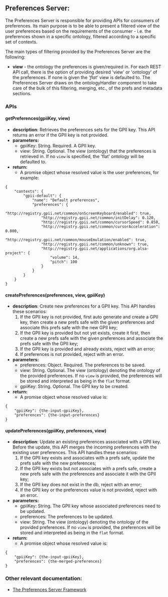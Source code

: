 ## Preferences Server:

The Preferences Server is responsible for providing APIs for consumers of preferences. Its main purpose is to be able to present a filtered view of the user preferences based on the requirements of the consumer - i.e. the preferences shown in a specific ontology, filtered according to a specific set of contexts.

The main types of filtering provided by the Preferences Server are the following:

* **view** - the ontology the preferences is given/required in. For each REST API call, there is the option of providing desired 'view' or 'ontology' of the preferences. If none is given the _'flat'_ view is defaulted to. The Preferences Server draws on the ontologyHandler component to take care of the bulk of this filtering, merging, etc., of the prefs and metadata sections.

### APIs

#### getPreferences(gpiiKey, view)
* **description**: Retrieves the preferences sets for the GPII key. This API returns an error if the GPII key is not provided.
* **parameters:**
    * gpiiKey: String. Required. A GPII key.
    * view: String. Optional. The view (ontology) that the preferences is retrieved in. If no `view` is specified, the 'flat' ontology will be defaulted to.
* **return:**
    * A promise object whose resolved value is the user preferences, for example:
```
{
    "contexts": {
        "gpii-default": {
            "name": "Default preferences",
            "preferences": {
                "http://registry.gpii.net/common/onScreenKeyboard/enabled": true,
                "http://registry.gpii.net/common/initDelay": 0.120,
                "http://registry.gpii.net/common/cursorSpeed": 0.850,
                "http://registry.gpii.net/common/cursorAcceleration": 0.800,
                "http://registry.gpii.net/common/mouseEmulation/enabled": true,
                "http://registry.gpii.net/common/unknown": true,
                "http://registry.gpii.net/applications/org.alsa-project": {
                    "volume": 14,
                    "pitch": 100
                }
            }
        }
    }
}
```

#### createPreferences(preferences, view, gpiiKey)
* **description**: Create new preferences for a GPII key. This API handles these scenarios:
    1. If the GPII key is not provided, first auto generate and create a GPII key, then create a new prefs safe with the given preferences and associate this prefs safe with the new GPII key;
    2. If the GPII key is provided but not yet exists, create it first, then create a new prefs safe with the given preferences and associate the prefs safe with the GPII key;
    3. If the GPII key is provided and already exists, reject with an error;
    4. If preferences is not provided, reject with an error.
* **parameters:**
    * preferences: Object. Required. The preferences to be saved.
    * view: String. Optional. The view (ontology) denoting the ontology of the provided preferences. If no `view` is provided, the preferences will be stored and interpreted as being in the `flat` format.
    * gpiiKey: String. Optional. The GPII key to be created.
* **return:**
    * A promise object whose resolved value is:
```
{
    "gpiiKey": {the-input-gpiiKey},
    "preferences": {the-input-preferences}
}
```

#### updatePreferences(gpiiKey, preferences, view)
* **description**: Update an existing preferences associated with a GPII key. Before the update, this API merges the incoming preferences with the existing user preferences. This API handles these scenarios:
    1. If the GPII key exists and associates with a prefs safe, update the prefs safe with the new preferences;
    2. If the GPII key exists but not associates with a prefs safe, create a new prefs safe with the preferences and associate it with the GPII key;
    3. If the GPII key does not exist in the db, reject with an error;
    4. If the GPII key or the preferences value is not provided, reject with an error.
* **parameters:**
    * gpiiKey: String. The GPII key whose associated preferences need to be updated.
    * preferences: The preferences to be updated.
    * view: String. The view (ontology) denoting the ontology of the provided preferences. If no `view` is provided, the preferences will be stored and interpreted as being in the `flat` format.
* **return:**
    * A promise object whose resolved value is:
```
{
    "gpiiKey": {the-input-gpiiKey},
    "preferences": {the-merged-preferences}
}
```

### Other relevant documentation:

* [The Preferences Server Framework](PreferencesServerFramework.md)
